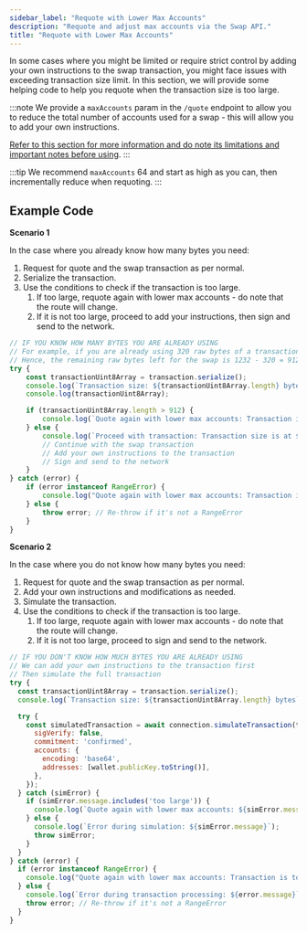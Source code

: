 ```yaml
---
sidebar_label: "Requote with Lower Max Accounts"
description: "Requote and adjust max accounts via the Swap API."
title: "Requote with Lower Max Accounts"
---
```


<head>
    <title>Requote with Lower Max Accounts</title>
    <meta name="twitter:card" content="summary" />
</head>

In some cases where you might be limited or require strict control by adding your own instructions to the swap transaction, you might face issues with exceeding transaction size limit. In this section, we will provide some helping code to help you requote when the transaction size is too large.

:::note
We provide a `maxAccounts` param in the `/quote` endpoint to allow you to reduce the total number of accounts used for a swap - this will allow you to add your own instructions.

[Refer to this section for more information and do note its limitations and important notes before using](/docs/swap-api/get-quote#max-accounts).
:::

:::tip
We recommend `maxAccounts` 64 and start as high as you can, then incrementally reduce when requoting.
:::

## Example Code

**Scenario 1**

In the case where you already know how many bytes you need:
1. Request for quote and the swap transaction as per normal.
2. Serialize the transaction.
3. Use the conditions to check if the transaction is too large.
    1. If too large, requote again with lower max accounts - do note that the route will change.
    2. If it is not too large, proceed to add your instructions, then sign and send to the network.

```jsx
// IF YOU KNOW HOW MANY BYTES YOU ARE ALREADY USING
// For example, if you are already using 320 raw bytes of a transaction
// Hence, the remaining raw bytes left for the swap is 1232 - 320 = 912 bytes
try {
    const transactionUint8Array = transaction.serialize();
    console.log(`Transaction size: ${transactionUint8Array.length} bytes`);
    console.log(transactionUint8Array);

    if (transactionUint8Array.length > 912) {
        console.log(`Quote again with lower max accounts: Transaction is too large at ${transactionUint8Array.length} (>912 bytes) but can still serialize`);
    } else {
        console.log(`Proceed with transaction: Transaction size is at ${transactionUint8Array.length}`)
        // Continue with the swap transaction
        // Add your own instructions to the transaction
        // Sign and send to the network
    }
} catch (error) {
    if (error instanceof RangeError) {
        console.log("Quote again with lower max accounts: Transaction is too large to even serialize (RangeError)");
    } else {
        throw error; // Re-throw if it's not a RangeError
    }
}
```

**Scenario 2**

In the case where you do not know how many bytes you need:
1. Request for quote and the swap transaction as per normal.
2. Add your own instructions and modifications as needed.
3. Simulate the transaction.
4. Use the conditions to check if the transaction is too large.
    1. If too large, requote again with lower max accounts - do note that the route will change.
    2. If it is not too large, proceed to sign and send to the network.

```jsx
// IF YOU DON'T KNOW HOW MUCH BYTES YOU ARE ALREADY USING
// We can add your own instructions to the transaction first
// Then simulate the full transaction
try {
  const transactionUint8Array = transaction.serialize();
  console.log(`Transaction size: ${transactionUint8Array.length} bytes`);

  try {
    const simulatedTransaction = await connection.simulateTransaction(transaction, {
      sigVerify: false,
      commitment: 'confirmed',
      accounts: {
        encoding: 'base64',
        addresses: [wallet.publicKey.toString()],
      },
    });
  } catch (simError) {
    if (simError.message.includes('too large')) {
      console.log(`Quote again with lower max accounts: ${simError.message}`);
    } else {
      console.log(`Error during simulation: ${simError.message}`);
      throw simError;
    }
  }
} catch (error) {
  if (error instanceof RangeError) {
    console.log("Quote again with lower max accounts: Transaction is too large to even serialize (RangeError)");
  } else {
    console.log(`Error during transaction processing: ${error.message}`);
    throw error; // Re-throw if it's not a RangeError
  }
}
```